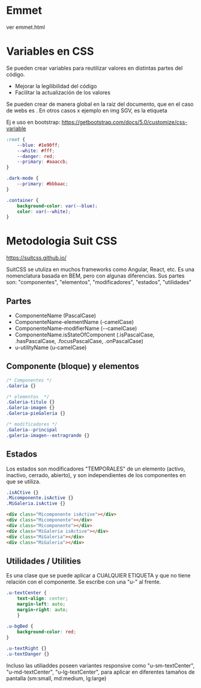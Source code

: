 
# Emmet 
ver emmet.html




# Variables en CSS
Se pueden crear variables para reutilizar valores en distintas partes del código. 

- Mejorar la legilibilidad del código
- Facilitar la actualización de los valores

Se pueden crear de manera global en la raíz del documento, que en el caso de webs es <html>. En otros casos x ejemplo en img SGV, es la etiqueta <sgv>

Ej e uso en bootstrap:
https://getbootstrap.com/docs/5.0/customize/css-variable

```css
:root {
    --blue: #1e90ff;
    --white: #fff;
    --danger: red;
    --primary: #aaaccb;
}

.dark-mode {
    --primary: #bbbaac; 
}

.container {
    background-color: var(--blue); 
    color: var(--white); 
}


```


# Metodologia Suit CSS
https://suitcss.github.io/

SuitCSS se utuliza en muchos frameworks como Angular, React, etc. Es una nomenclatura basada en BEM, pero con algunas diferencias.
Sus partes son: "componentes", "elementos", "modificadores", "estados", "utilidades"


## Partes 

- ComponenteName (PascalCase)
- ComponenteName-elementName (-camelCase)
- ComponenteName-modifierName (--camelCase)
- ComponenteName.isStateOfComponent (.isPascalCase, .hasPascalCase, .focusPascalCase, .onPascalCase)
- u-utilityName (u-camelCase)


## Componente (bloque) y elementos

```css
/* Componentes */
.Galeria {}

/* elementos  */
.Galeria-titulo {}
.Galeria-imagen {}
.Galeria-pieGaleria {}

/* modificadores */
.Galeria--principal
.galeria-imagen--extragrande {}
```


## Estados 
Los estados son modificadores "TEMPORALES"  de un elemento (activo, inactivo, cerrado, abierto), y son independientes de los componentes en que se utiliza.

```css
.isACtive {}
.Micomponente.isActive {}
.MiGaleria.isActive {}

``` 


```html
<div class="Micomponente isActive"></div>
<div class="Micomponente"></div>
<div class="Micomponente"></div>
<div class="MiGaleria isActive"></div>
<div class="MiGaleria"></div>
<div class="MiGaleria"></div>
```


## Utilidades / Utilities

Es una clase que se puede aplicar a CUALQUIER ETIQUETA y que no tiene relación con el componente. Se escribe con una "u-" al frente. 

```css
.u-textCenter {
    text-align: center;
    margin-left: auto;
    margin-right: auto;
    }
    
.u-bgBed {
    background-color: red;
}

.u-textRight {}
.u-textDanger {}
```




Incluso las utiliaddes poseen variantes responsive como "u-sm-textCenter", "u-md-textCenter", "u-lg-textCenter", para aplicar en diferentes tamaños de pantalla (sm:small, md:medium, lg:large)